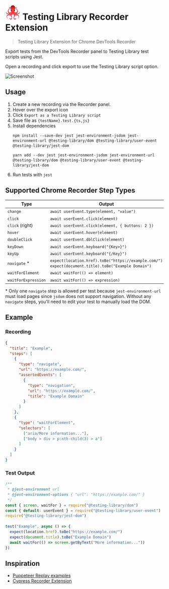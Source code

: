 # <img src="octopus.png" alt="Octopus" width="48" height="48"> Testing Library Recorder Extension

> Testing Library Extension for Chrome DevTools Recorder

Export tests from the DevTools Recorder panel to Testing Library test scripts using Jest.

Open a recording and click export to use the Testing Library script option.

![Screenshot](https://user-images.githubusercontent.com/927220/185593628-0beda94a-ec08-40a5-9c93-cf9ecb70527e.png)

## Usage

1. Create a new recording via the Recorder panel.
2. Hover over the export icon
3. Click `Export as a Testing Library script`
4. Save file as `{testName}.test.{ts,js}`
5. Install dependencies
   ```
   npm install --save-dev jest jest-environment-jsdom jest-environment-url @testing-library/dom @testing-library/user-event @testing-library/jest-dom
   ```
   ```
   yarn add --dev jest jest-environment-jsdom jest-environment-url @testing-library/dom @testing-library/user-event @testing-library/jest-dom
   ```
6. Run tests with `jest`

## Supported Chrome Recorder Step Types

| Type                | Output                                                                                               |
| ------------------- | ---------------------------------------------------------------------------------------------------- |
| `change`            | `await userEvent.type(element, "value")`                                                             |
| `click`             | `await userEvent.click(element)`                                                                     |
| `click` (right)     | `await userEvent.click(element, { buttons: 2 })`                                                     |
| `hover`             | `await userEvent.hover(element)`                                                                     |
| `doubleClick`       | `await userEvent.dblClick(element)`                                                                  |
| `keyDown`           | `await userEvent.keyboard("{Key>}")`                                                                 |
| `keyUp`             | `await userEvent.keyboard("{/Key}")`                                                                 |
| `navigate` \*       | `expect(location.href).toBe("https://example.com/")` `expect(document.title).toBe("Example Domain")` |
| `waitForElement`    | `await waitFor(() => element)`                                                                       |
| `waitForExpression` | `await waitFor(() => expression)`                                                                    |

\* Only one `navigate` step is allowed per test because `jest-environment-url` must load pages since `jsdom` does not support navigation. Without any `navigate` steps, you'll need to edit your test to manually load the DOM.

## Example

### Recording

```json
{
  "title": "Example",
  "steps": [
    {
      "type": "navigate",
      "url": "https://example.com/",
      "assertedEvents": [
        {
          "type": "navigation",
          "url": "https://example.com/",
          "title": "Example Domain"
        }
      ]
    },
    {
      "type": "waitForElement",
      "selectors": [
        ["aria/More information..."],
        ["body > div > p:nth-child(3) > a"]
      ]
    }
  ]
}
```

### Test Output

```js
/**
 * @jest-environment url
 * @jest-environment-options { "url": "https://example.com/" }
 */
const { screen, waitFor } = require("@testing-library/dom")
const { default: userEvent } = require("@testing-library/user-event")
require("@testing-library/jest-dom")

test("Example", async () => {
  expect(location.href).toBe("https://example.com/")
  expect(document.title).toBe("Example Domain")
  await waitFor(() => screen.getByText("More information..."))
})
```

## Inspiration

- [Puppeteer Replay examples](https://github.com/puppeteer/replay/tree/main/examples)
- [Cypress Recorder Extension](https://github.com/cypress-io/cypress-recorder-extension)
